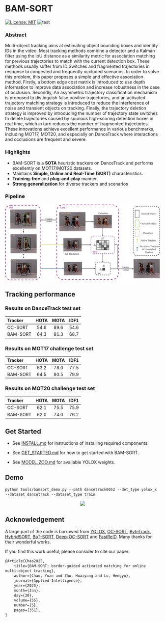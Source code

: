 # BAM-SORT

 [![License: MIT](https://img.shields.io/badge/License-MIT-yellow.svg)](https://opensource.org/licenses/MIT) ![test](https://img.shields.io/static/v1?label=By&message=Pytorch&color=red)


### Abstract
Multi-object tracking aims at estimating object bounding boxes and identity IDs in the video. Most tracking methods combine a detector and a Kalman filter using the IoU distance as a similarity metric for association matching for previous trajectories to match with the current detection box. These methods usually suffer from ID Switches and fragmented trajectories in response to congested and frequently occluded scenarios. In order to solve this problem, this paper proposes a simple and effective association method. Firstly, a bottom edge cost matrix is introduced to use depth information to improve data association and increase robustness in the case of occlusion. Secondly, An asymmetric trajectory classification mechanism is proposed to distinguish false positive trajectories, and an activated trajectory matching strategy is introduced to reduce the interference of noise and transient objects on tracking. Finally, the trajectory deletion strategy is improved by introducing the number of trajectory state switches to delete trajectories caused by spurious high-scoring detection boxes in real time, which in turn reduces the number of fragmented trajectories. These innovations achieve excellent performance in various benchmarks, including MOT17, MOT20, and especially on DanceTrack where interactions and occlusions are frequent and severe.

### Highlights

- BAM-SORT is a **SOTA** heuristic trackers on DanceTrack and performs excellently on MOT17/MOT20 datasets.
- Maintains **Simple, Online and Real-Time (SORT)** characteristics.
- **Training-free** and **plug-and-play** manner.
- **Strong generalization** for diverse trackers and scenarios

### Pipeline
<center>
<img src="assets/BAM-SORT.jpg" width="1000"/>
</center>


<!-- 
## News -->

## Tracking performance

### Results on DanceTrack test set

| Tracker          | HOTA | MOTA | IDF1 |
| :--------------- | :--: | :--: | :--: |
| OC-SORT          | 54.6 | 89.6 | 54.6 |
| BAM-SORT         | 64.3 | 91.3 | 68.7 | 

### Results on MOT17 challenge test set

| Tracker          | HOTA | MOTA | IDF1 |
| :--------------- | :--: | :--: | :--: |
| OC-SORT          | 63.2 | 78.0 | 77.5 |
| BAM-SORT         | 64.5 | 80.5 | 79.9 |

### Results on MOT20 challenge test set

| Tracker          | HOTA | MOTA | IDF1 |
| :--------------- | :--: | :--: | :--: |
| OC-SORT          | 62.1 | 75.5 | 75.9 |
| BAM-SORT         | 62.0 | 74.0 | 76.2 |



## Get Started
* See [INSTALL.md](./docs/INSTALL.md) for instructions of installing required components.

* See [GET_STARTED.md](./docs/GET_STARTED.md) for how to get started with BAM-SORT.

* See [MODEL_ZOO.md](./docs/MODEL_ZOO.md) for available YOLOX weights.

<!-- * See [DEPLOY.md](./docs/DEPLOY.md) for deployment support over ONNX, TensorRT and ncnn. -->


## Demo
```shell
python tools/bamsort_demo.py --path dancetrack0052 --det_type yolox_x --dataset dancetrack --dataset_type train
```

<center>
<img src="assets/dancetrack0052.gif" width="600"/>
</center>



## Acknowledgement
A large part of the code is borrowed from [YOLOX](https://github.com/Megvii-BaseDetection/YOLOX), [OC-SORT](https://github.com/noahcao/OC_SORT), [ByteTrack](https://github.com/ifzhang/ByteTrack), [HybridSORT](https://github.com/ymzis69/HybridSORT), [BoT-SORT](https://github.com/NirAharon/BOT-SORT), [Deep-OC-SORT](https://github.com/GerardMaggiolino/Deep-OC-SORT) and [FastReID](https://github.com/JDAI-CV/fast-reid). Many thanks for their wonderful works.

If you find this work useful, please consider to cite our paper:
```shell
@Article{Chao2025,
    title={BAM-SORT: border-guided activated matching for online multi-object tracking},
    author={Chao, Yuan and Zhu, Huaiyang and Lu, Hengyu},
    journal={Applied Intelligence},
    year={2025},
    month={Jan},
    day={20},
    volume={55},
    number={5},
    pages={351},
}
```